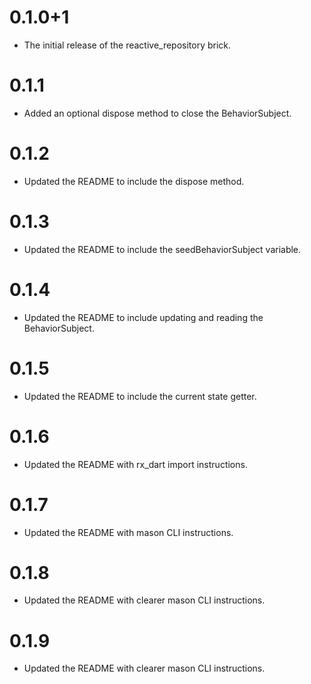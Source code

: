 # 0.1.0+1

- The initial release of the reactive_repository brick.


# 0.1.1

- Added an optional dispose method to close the BehaviorSubject.

# 0.1.2

- Updated the README to include the dispose method.

# 0.1.3

- Updated the README to include the seedBehaviorSubject variable.

# 0.1.4

- Updated the README to include updating and reading the BehaviorSubject.

# 0.1.5

- Updated the README to include the current state getter.

# 0.1.6

- Updated the README with rx_dart import instructions.

# 0.1.7

- Updated the README with mason CLI instructions.

# 0.1.8

- Updated the README with clearer mason CLI instructions.

# 0.1.9

- Updated the README with clearer mason CLI instructions.
